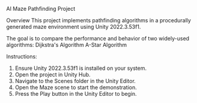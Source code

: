 AI Maze Pathfinding Project

Overview
This project implements pathfinding algorithms in a procedurally generated maze environment using Unity 2022.3.53f1. 

The goal is to compare the performance and behavior of two widely-used algorithms: 
  Dijkstra's Algorithm
  A-Star Algorithm

Instructions:
   1) Ensure Unity 2022.3.53f1 is installed on your system.
   2) Open the project in Unity Hub.
   3) Navigate to the Scenes folder in the Unity Editor.
   4) Open the Maze scene to start the demonstration.
   5) Press the Play button in the Unity Editor to begin.
